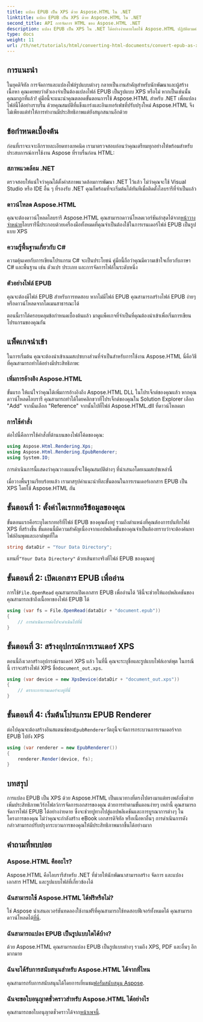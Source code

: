 ```yaml
---
title: แปลง EPUB เป็น XPS ด้วย Aspose.HTML ใน .NET
linktitle: แปลง EPUB เป็น XPS ด้วย Aspose.HTML ใน .NET
second_title: API การจัดการ HTML ของ Aspose.HTML .NET
description: แปลง EPUB เป็น XPS ใน .NET ได้อย่างง่ายดายโดยใช้ Aspose.HTML ปฏิบัติตามคำแนะนำทีละขั้นตอนของเราเพื่อการแสดงผลเอกสารอย่างราบรื่น
type: docs
weight: 11
url: /th/net/tutorials/html/converting-html-documents/convert-epub-as-xps/
---
```

## การแนะนำ

ในยุคดิจิทัล การจัดการและแปลงไฟล์รูปแบบต่างๆ กลายเป็นงานสำคัญสำหรับนักพัฒนาและผู้สร้างเนื้อหา คุณเคยพบว่าตัวเองจำเป็นต้องแปลงไฟล์ EPUB เป็นรูปแบบ XPS หรือไม่ หากเป็นเช่นนั้น คุณมาถูกที่แล้ว! คู่มือนี้จะแนะนำคุณตลอดขั้นตอนการใช้ Aspose.HTML สำหรับ .NET เพื่อแปลงไฟล์นี้ได้อย่างราบรื่น ด้วยคุณสมบัติที่แข็งแกร่งและอินเทอร์เฟซที่ปรับปรุงใหม่ Aspose.HTML จึงไม่เพียงแต่ทำให้การทำงานมีประสิทธิภาพแต่ยังสนุกสนานอีกด้วย

## ข้อกำหนดเบื้องต้น

ก่อนที่เราจะเจาะลึกรายละเอียดทางเทคนิค เรามาตรวจสอบก่อนว่าคุณเตรียมทุกอย่างให้พร้อมสำหรับประสบการณ์การใช้งาน Aspose ที่ราบรื่นก่อน HTML:

### สภาพแวดล้อม .NET
ตรวจสอบให้แน่ใจว่าคุณได้ตั้งค่าสภาพแวดล้อมการพัฒนา .NET ไว้แล้ว ไม่ว่าคุณจะใช้ Visual Studio หรือ IDE อื่น ๆ ที่รองรับ .NET คุณก็พร้อมที่จะเริ่มต้นได้ทันทีเมื่อติดตั้งไลบรารีที่จำเป็นแล้ว

### ดาวน์โหลด Aspose.HTML
คุณจะต้องดาวน์โหลดไลบรารี Aspose.HTML คุณสามารถดาวน์โหลดเวอร์ชันล่าสุดได้จาก[หน้าวางจำหน่าย](https://releases.aspose.com/html/net/)ไลบรารีนี้ประกอบด้วยเครื่องมือทั้งหมดที่คุณจำเป็นต้องใช้ในการเรนเดอร์ไฟล์ EPUB เป็นรูปแบบ XPS

### ความรู้พื้นฐานเกี่ยวกับ C#
ความคุ้นเคยกับการเขียนโปรแกรม C# จะเป็นประโยชน์ คู่มือนี้ถือว่าคุณมีความเข้าใจเกี่ยวกับภาษา C# และพื้นฐาน เช่น ตัวแปร ประเภท และการจัดการไฟล์ในระดับหนึ่ง

### ตัวอย่างไฟล์ EPUB
คุณจะต้องมีไฟล์ EPUB สำหรับการทดสอบ หากไม่มีไฟล์ EPUB คุณสามารถสร้างไฟล์ EPUB ง่ายๆ หรือดาวน์โหลดจากโดเมนสาธารณะได้

ตอนนี้เราได้ครอบคลุมข้อกำหนดเบื้องต้นแล้ว มาดูแพ็คเกจที่จำเป็นที่คุณต้องนำเข้าเพื่อเริ่มการเขียนโปรแกรมของคุณกัน

## แพ็คเกจนำเข้า

ในการเริ่มต้น คุณจะต้องนำเข้าเนมสเปซบางส่วนที่จำเป็นสำหรับการใช้งาน Aspose.HTML นี่คือวิธีที่คุณสามารถทำได้อย่างมีประสิทธิภาพ:

### เพิ่มการอ้างอิง Aspose.HTML
ขั้นแรก ให้แน่ใจว่าคุณได้เพิ่มการอ้างอิงถึง Aspose.HTML DLL ในโปรเจ็กต์ของคุณแล้ว หากคุณดาวน์โหลดไลบรารี คุณสามารถทำได้โดยคลิกขวาที่โปรเจ็กต์ของคุณใน Solution Explorer เลือก "Add" จากนั้นเลือก "Reference" จากนั้นไปที่ไฟล์ Aspose.HTML.dll ที่ดาวน์โหลดมา

### การใช้คำสั่ง
ต่อไปนี้คือการใช้คำสั่งที่ด้านบนของไฟล์โค้ดของคุณ:

```csharp
using Aspose.Html.Rendering.Xps;
using Aspose.Html.Rendering.EpubRenderer;
using System.IO;
```

การดำเนินการนี้แสดงว่าคุณวางแผนที่จะใช้คุณสมบัติต่างๆ ที่นำเสนอโดยเนมสเปซเหล่านี้

เมื่อวางพื้นฐานเรียบร้อยแล้ว เรามาสรุปคำแนะนำทีละขั้นตอนในการเรนเดอร์เอกสาร EPUB เป็น XPS โดยใช้ Aspose.HTML กัน

## ขั้นตอนที่ 1: ตั้งค่าไดเรกทอรีข้อมูลของคุณ

ขั้นตอนแรกคือระบุไดเรกทอรีที่ไฟล์ EPUB ของคุณตั้งอยู่ รวมถึงตำแหน่งที่คุณต้องการบันทึกไฟล์ XPS ที่สร้างขึ้น ขั้นตอนนี้มีความสำคัญเนื่องจากแอปพลิเคชันของคุณจำเป็นต้องทราบว่าจะต้องค้นหาไฟล์อินพุตและเอาต์พุตที่ใด

```csharp
string dataDir = "Your Data Directory";
```

 แทนที่`"Your Data Directory"` ด้วยเส้นทางจริงที่ไฟล์ EPUB ของคุณอยู่

## ขั้นตอนที่ 2: เปิดเอกสาร EPUB เพื่ออ่าน

 การใช้`File.OpenRead` คุณสามารถเปิดเอกสาร EPUB เพื่ออ่านได้ วิธีนี้จะช่วยให้แอปพลิเคชันของคุณสามารถเข้าถึงเนื้อหาของไฟล์ EPUB ได้

```csharp
using (var fs = File.OpenRead(dataDir + "document.epub"))
{
    // การดำเนินการต่อไปจะดำเนินไปที่นี่
}
```

## ขั้นตอนที่ 3: สร้างอุปกรณ์การเรนเดอร์ XPS

 ตอนนี้ถึงเวลาสร้างอุปกรณ์เรนเดอร์ XPS แล้ว ในที่นี้ คุณจะระบุชื่อและรูปแบบไฟล์เอาต์พุต ในกรณีนี้ เราจะสร้างไฟล์ XPS ชื่อ`document_out.xps`.

```csharp
using (var device = new XpsDevice(dataDir + "document_out.xps"))
{
    // ตรรกะการเรนเดอร์จะอยู่ที่นี่
}
```

## ขั้นตอนที่ 4: เริ่มต้นโปรแกรม EPUB Renderer

 ต่อไปคุณจะต้องสร้างอินสแตนซ์ของ`EpubRenderer`วัตถุนี้จะจัดการกระบวนการเรนเดอร์จาก EPUB ไปยัง XPS

```csharp
using (var renderer = new EpubRenderer())
{
    renderer.Render(device, fs);
}
```

## บทสรุป

การแปลง EPUB เป็น XPS ด้วย Aspose.HTML เป็นแนวทางที่ตรงไปตรงมาแต่ทรงพลังซึ่งช่วยเพิ่มประสิทธิภาพเวิร์กโฟลว์การจัดการเอกสารของคุณ ด้วยการทำตามขั้นตอนง่ายๆ เหล่านี้ คุณสามารถจัดการไฟล์ EPUB ได้อย่างง่ายดาย ซึ่งจะช่วยปูทางไปสู่แอปพลิเคชันและการบูรณาการต่างๆ ในโครงการของคุณ ไม่ว่าคุณจะกำลังสร้าง eBook เอกสารดิจิทัล หรือเนื้อหาอื่นๆ การดำเนินการดังกล่าวสามารถปรับปรุงกระบวนการของคุณให้มีประสิทธิภาพมากขึ้นได้อย่างมาก 

## คำถามที่พบบ่อย

### Aspose.HTML คืออะไร?
Aspose.HTML คือไลบรารีสำหรับ .NET ที่ช่วยให้นักพัฒนาสามารถสร้าง จัดการ และแปลงเอกสาร HTML และรูปแบบไฟล์ที่เกี่ยวข้องได้

### ฉันสามารถใช้ Aspose.HTML ได้ฟรีหรือไม่?
 ใช่ Aspose นำเสนอเวอร์ชันทดลองใช้งานฟรีที่คุณสามารถใช้ทดสอบฟีเจอร์ทั้งหมดได้ คุณสามารถดาวน์โหลดได้[ที่นี่](https://releases.aspose.com/).

### ฉันสามารถแปลง EPUB เป็นรูปแบบใดได้บ้าง?
ด้วย Aspose.HTML คุณสามารถแปลง EPUB เป็นรูปแบบต่างๆ รวมถึง XPS, PDF และอื่นๆ อีกมากมาย

### ฉันจะได้รับการสนับสนุนสำหรับ Aspose.HTML ได้จากที่ไหน
 คุณสามารถรับการสนับสนุนได้โดยการเยี่ยมชม[ฟอรั่มสนับสนุน Aspose](https://forum.aspose.com/c/html/29).

### ฉันจะขอใบอนุญาตชั่วคราวสำหรับ Aspose.HTML ได้อย่างไร
คุณสามารถขอใบอนุญาตชั่วคราวได้จาก[หน้าเพจนี้](https://purchase.conholdate.com/temporary-license/).